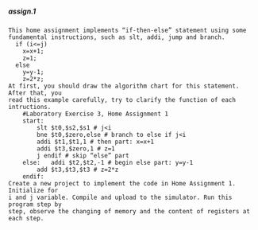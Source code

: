 ##### assign.1
    This home assignment implements “if-then-else” statement using some 
    fundamental instructions, such as slt, addi, jump and branch.
      if (i<=j)
        x=x+1;
        z=1;
      else
        y=y-1;
        z=2*z;
    At first, you should draw the algorithm chart for this statement. After that, you 
    read this example carefully, try to clarify the function of each intructions.
        #Laboratory Exercise 3, Home Assignment 1
        start:
        	slt $t0,$s2,$s1 # j<i
        	bne $t0,$zero,else # branch to else if j<i
        	addi $t1,$t1,1 # then part: x=x+1
        	addi $t3,$zero,1 # z=1
        	j endif # skip “else” part
        else: 	addi $t2,$t2,-1 # begin else part: y=y-1
        	add $t3,$t3,$t3 # z=2*z
        endif:
    Create a new project to implement the code in Home Assignment 1. Initialize for 
    i and j variable. Compile and upload to the simulator. Run this program step by 
    step, observe the changing of memory and the content of registers at each step.
    
